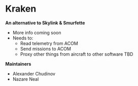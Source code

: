 # Kraken
**An alternative to Skylink & Smurfette**
- More info coming soon
- Needs to:
  - Read telemetry from ACOM
  - Send missions to ACOM
  - Proxy other things from aircraft to other software TBD

**Maintainers**
- Alexander Chudinov
- Nazare Neal
